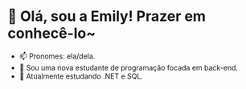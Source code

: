 # 👋 Olá, sou a Emily! Prazer em conhecê-lo~
- 📫 Pronomes: ela/dela.
- 👀 Sou uma nova estudante de programação focada em back-end.
- 🌱 Atualmente estudando .NET e SQL.
